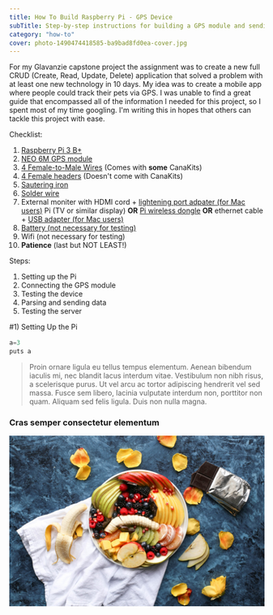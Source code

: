 ```yaml
---
title: How To Build Raspberry Pi - GPS Device
subTitle: Step-by-step instructions for building a GPS module and sending the data to a server
category: "how-to"
cover: photo-1490474418585-ba9bad8fd0ea-cover.jpg
---
```


For my Glavanzie capstone project the assignment was to create a new full CRUD (Create, Read, Update, Delete) application that solved a problem with at least one new technology in 10 days. My idea was to create a mobile app where people could track their pets via GPS. I was unable to find a great guide that encompassed all of the information I needed for this project, so I spent most of my time googling. I'm writing this in hopes that others can tackle this project with ease.

Checklist:

1) [Raspberry Pi 3 B+](https://www.amazon.com/CanaKit-Raspberry-Ultimate-Starter-Clear/dp/B07BC567TW/ref=sr_1_6?s=electronics&ie=UTF8&qid=1550094539&sr=1-6&keywords=canakit+raspberry+pi+3)
2) [NEO 6M GPS module](https://www.amazon.com/DIYmall-AeroQuad-Antenna-Arduino-Aircraft/dp/B01H5FNA4K/ref=sr_1_1_sspa?s=electronics&ie=UTF8&qid=1550097557&sr=1-1-spons&keywords=neo6m+gps+module&psc=1)
3) [4 Female-to-Male Wires](https://www.amazon.com/Elegoo-EL-CP-004-Multicolored-Breadboard-arduino/dp/B01EV70C78/ref=sr_1_2_sspa?s=electronics&ie=UTF8&qid=1550097630&sr=1-2-spons&keywords=female+to+male+jumper+wires&psc=1) (Comes with **some** CanaKits)
4) [4 Female headers](https://www.amazon.com/VAPKER-2-54mm-Stackable-Straight-Arduino/dp/B01HHR77V8/ref=sr_1_4?s=electronics&ie=UTF8&qid=1550097290&sr=1-4&keywords=female+header) (Doesn't come with CanaKits)
5) [Sautering iron](https://www.amazon.com/ANBES-Soldering-Iron-Kit-Electronics/dp/B06XZ31W3M/ref=sr_1_3?ie=UTF8&qid=1550097778&sr=8-3&keywords=sautering+iron)
6) [Solder wire](https://www.amazon.com/dp/B07J55HD6J/ref=sspa_dk_detail_0?psc=1&pd_rd_i=B07J55HD6J&pd_rd_w=m3pql&pf_rd_p=10ebaf99-73de-4f5d-a994-e7f5fc52f86f&pd_rd_wg=2MT0g&pf_rd_r=FY6RAJHMG98ZTYNP9866&pd_rd_r=4cd82a47-2fe2-11e9-891e-bb622be878cb)
7) External moniter with HDMI cord + [lightening port adpater (for Mac users)](https://www.amazon.com/AmazonBasics-Mini-DisplayPort-HDMI-Cable/dp/B0134V29UA/ref=sr_1_3?s=electronics&ie=UTF8&qid=1550098951&sr=1-3&keywords=hdmi+to+lightning+port) Pi (TV or similar display) **OR** [Pi wireless dongle](https://www.amazon.com/Official-Raspberry-Pi-WiFi-dongle/dp/B014HTNO52/ref=sr_1_5?s=electronics&ie=UTF8&qid=1550098764&sr=1-5&keywords=raspberry+pi+wireless++dongle) **OR** ethernet cable + [USB adapter (for Mac users)](https://www.amazon.com/AmazonBasics-1000-Gigabit-Ethernet-Adapter/dp/B00M77HMU0/ref=sr_1_3?s=electronics&ie=UTF8&qid=1550099115&sr=1-3&keywords=ethernet+to+usb+adapter)
8) [Battery (not necessary for testing)](https://www.amazon.com/dp/B0137ITW46/ref=psdc_10112773011_t1_B0137IPVY6)
9) Wifi (not necessary for testing)
10) **Patience** (last but NOT LEAST!)

Steps:

1) Setting up the Pi
2) Connecting the GPS module
3) Testing the device
4) Parsing and sending data
5) Testing the server


#1) Setting Up the Pi


```javascript
a=3
puts a
```


> Proin ornare ligula eu tellus tempus elementum. Aenean bibendum iaculis mi, nec blandit lacus interdum vitae. Vestibulum non nibh risus, a scelerisque purus. Ut vel arcu ac tortor adipiscing hendrerit vel sed massa. Fusce sem libero, lacinia vulputate interdum non, porttitor non quam. Aliquam sed felis ligula. Duis non nulla magna.



### Cras semper consectetur elementum



![unsplash.com](./photo-1490474418585-ba9bad8fd0ea.jpg)


